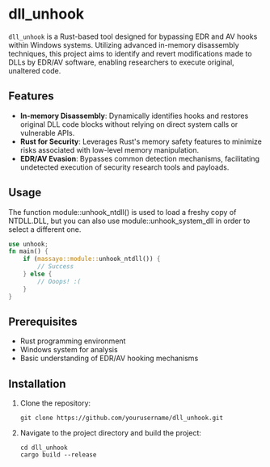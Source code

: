 # dll_unhook


`dll_unhook` is a Rust-based tool designed for bypassing EDR and AV hooks within Windows systems. Utilizing advanced in-memory disassembly techniques, this project aims to identify and revert modifications made to DLLs by EDR/AV software, enabling researchers to execute original, unaltered code.

## Features

- **In-memory Disassembly**: Dynamically identifies hooks and restores original DLL code blocks without relying on direct system calls or vulnerable APIs.
- **Rust for Security**: Leverages Rust's memory safety features to minimize risks associated with low-level memory manipulation.
- **EDR/AV Evasion**: Bypasses common detection mechanisms, facilitating undetected execution of security research tools and payloads.

## Usage
The function module::unhook_ntdll() is used to load a freshy copy of NTDLL.DLL, but you can also use module::unhook_system_dll in order to select a different one.

```rust
use unhook;
fn main() {
    if (massayo::module::unhook_ntdll()) {
        // Success
    } else {
        // Ooops! :(
    }
}
```


## Prerequisites

- Rust programming environment
- Windows system for analysis
- Basic understanding of EDR/AV hooking mechanisms

## Installation

1. Clone the repository:
   ```shell
   git clone https://github.com/yourusername/dll_unhook.git
   ```
   
2. Navigate to the project directory and build the project:
   ```shell
   cd dll_unhook
   cargo build --release
   ```


